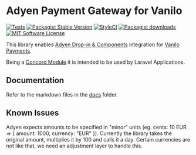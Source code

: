 # Adyen Payment Gateway for Vanilo

[![Tests](https://img.shields.io/github/actions/workflow/status/vanilophp/adyen/tests.yml?branch=master&style=flat-square)](https://github.com/vanilophp/adyen/actions?query=workflow%3Atests)
[![Packagist Stable Version](https://img.shields.io/packagist/v/vanilo/adyen.svg?style=flat-square&label=stable)](https://packagist.org/packages/vanilo/adyen)
[![StyleCI](https://styleci.io/repos/390985000/shield?branch=master)](https://styleci.io/repos/390985000)
[![Packagist downloads](https://img.shields.io/packagist/dt/vanilo/adyen.svg?style=flat-square)](https://packagist.org/packages/vanilo/adyen)
[![MIT Software License](https://img.shields.io/badge/license-MIT-blue.svg?style=flat-square)](LICENSE)

This library enables [Adyen Drop-in & Components](https://docs.adyen.com/online-payments/drop-in-web)
integration for [Vanilo Payments](https://vanilo.io/docs/master/payments).

Being a [Concord Module](https://konekt.dev/concord/1.9/modules) it is intended to be used by Laravel Applications.

## Documentation

Refer to the markdown files in the [docs](docs/) folder.

## Known Issues

Adyen expects amounts to be specified in "minor" units (eg. cents: 10 EUR => { amount: 1000, currency: "EUR" }).
Currently the library takes the original amount, multiplies it by 100 and
calls it a day. Certain currencies are not like that, we need an
adjustment layer to handle this.
